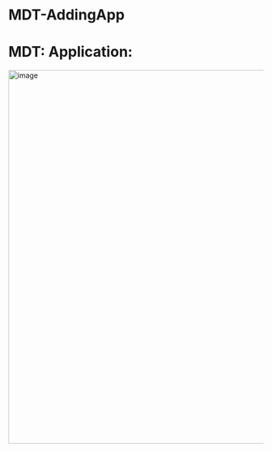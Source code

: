 # MDT-AddingApp


<h1>MDT: Application: </h1>

<img width="1358" height="738" alt="image" src="https://github.com/user-attachments/assets/454ec0ab-acf5-497b-8b78-f65057ef772a" />
